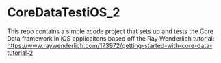 # CoreDataTestiOS_2
This repo contains a simple xcode project that sets up and tests the Core Data framework in iOS applicaitons based off the Ray Wenderlich tutorial: https://www.raywenderlich.com/173972/getting-started-with-core-data-tutorial-2
